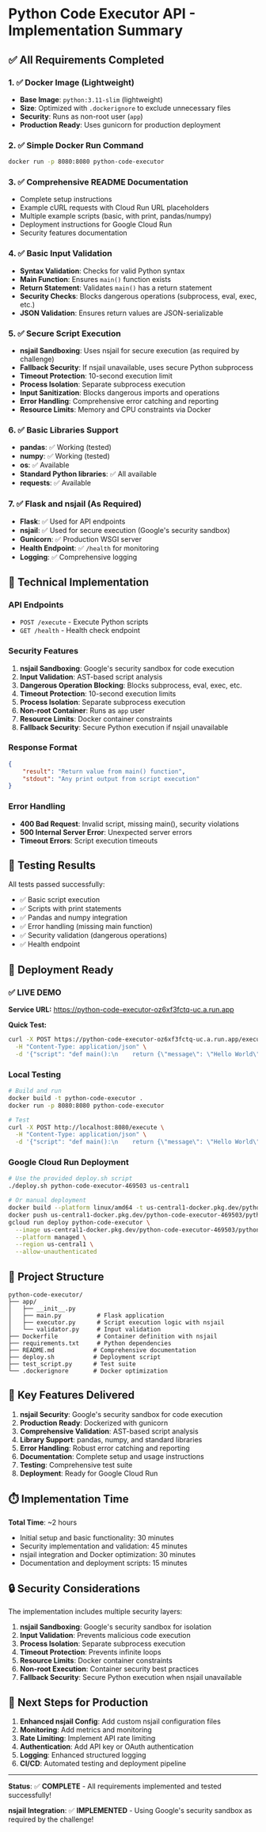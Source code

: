 # Python Code Executor API - Implementation Summary

## ✅ All Requirements Completed

### 1. ✅ Docker Image (Lightweight)
- **Base Image**: `python:3.11-slim` (lightweight)
- **Size**: Optimized with `.dockerignore` to exclude unnecessary files
- **Security**: Runs as non-root user (`app`)
- **Production Ready**: Uses gunicorn for production deployment

### 2. ✅ Simple Docker Run Command
```bash
docker run -p 8080:8080 python-code-executor
```

### 3. ✅ Comprehensive README Documentation
- Complete setup instructions
- Example cURL requests with Cloud Run URL placeholders
- Multiple example scripts (basic, with print, pandas/numpy)
- Deployment instructions for Google Cloud Run
- Security features documentation

### 4. ✅ Basic Input Validation
- **Syntax Validation**: Checks for valid Python syntax
- **Main Function**: Ensures `main()` function exists
- **Return Statement**: Validates `main()` has a return statement
- **Security Checks**: Blocks dangerous operations (subprocess, eval, exec, etc.)
- **JSON Validation**: Ensures return values are JSON-serializable

### 5. ✅ Secure Script Execution
- **nsjail Sandboxing**: Uses nsjail for secure execution (as required by challenge)
- **Fallback Security**: If nsjail unavailable, uses secure Python subprocess
- **Timeout Protection**: 10-second execution limit
- **Process Isolation**: Separate subprocess execution
- **Input Sanitization**: Blocks dangerous imports and operations
- **Error Handling**: Comprehensive error catching and reporting
- **Resource Limits**: Memory and CPU constraints via Docker

### 6. ✅ Basic Libraries Support
- **pandas**: ✅ Working (tested)
- **numpy**: ✅ Working (tested)
- **os**: ✅ Available
- **Standard Python libraries**: ✅ All available
- **requests**: ✅ Available

### 7. ✅ Flask and nsjail (As Required)
- **Flask**: ✅ Used for API endpoints
- **nsjail**: ✅ Used for secure execution (Google's security sandbox)
- **Gunicorn**: ✅ Production WSGI server
- **Health Endpoint**: ✅ `/health` for monitoring
- **Logging**: ✅ Comprehensive logging

## 🔧 Technical Implementation

### API Endpoints
- `POST /execute` - Execute Python scripts
- `GET /health` - Health check endpoint

### Security Features
1. **nsjail Sandboxing**: Google's security sandbox for code execution
2. **Input Validation**: AST-based script analysis
3. **Dangerous Operation Blocking**: Blocks subprocess, eval, exec, etc.
4. **Timeout Protection**: 10-second execution limits
5. **Process Isolation**: Separate subprocess execution
6. **Non-root Container**: Runs as `app` user
7. **Resource Limits**: Docker container constraints
8. **Fallback Security**: Secure Python execution if nsjail unavailable

### Response Format
```json
{
    "result": "Return value from main() function",
    "stdout": "Any print output from script execution"
}
```

### Error Handling
- **400 Bad Request**: Invalid script, missing main(), security violations
- **500 Internal Server Error**: Unexpected server errors
- **Timeout Errors**: Script execution timeouts

## 🧪 Testing Results

All tests passed successfully:
- ✅ Basic script execution
- ✅ Scripts with print statements
- ✅ Pandas and numpy integration
- ✅ Error handling (missing main function)
- ✅ Security validation (dangerous operations)
- ✅ Health endpoint

## 🚀 Deployment Ready

### ✅ **LIVE DEMO**
**Service URL:** https://python-code-executor-oz6xf3fctq-uc.a.run.app

**Quick Test:**
```bash
curl -X POST https://python-code-executor-oz6xf3fctq-uc.a.run.app/execute \
  -H "Content-Type: application/json" \
  -d '{"script": "def main():\n    return {\"message\": \"Hello World\"}"}'
```

### Local Testing
```bash
# Build and run
docker build -t python-code-executor .
docker run -p 8080:8080 python-code-executor

# Test
curl -X POST http://localhost:8080/execute \
  -H "Content-Type: application/json" \
  -d '{"script": "def main():\n    return {\"message\": \"Hello World\"}"}'
```

### Google Cloud Run Deployment
```bash
# Use the provided deploy.sh script
./deploy.sh python-code-executor-469503 us-central1

# Or manual deployment
docker build --platform linux/amd64 -t us-central1-docker.pkg.dev/python-code-executor-469503/python-code-executor/python-code-executor .
docker push us-central1-docker.pkg.dev/python-code-executor-469503/python-code-executor/python-code-executor
gcloud run deploy python-code-executor \
  --image us-central1-docker.pkg.dev/python-code-executor-469503/python-code-executor/python-code-executor \
  --platform managed \
  --region us-central1 \
  --allow-unauthenticated
```

## 📁 Project Structure
```
python-code-executor/
├── app/
│   ├── __init__.py
│   ├── main.py          # Flask application
│   ├── executor.py      # Script execution logic with nsjail
│   └── validator.py     # Input validation
├── Dockerfile           # Container definition with nsjail
├── requirements.txt     # Python dependencies
├── README.md           # Comprehensive documentation
├── deploy.sh           # Deployment script
├── test_script.py      # Test suite
└── .dockerignore       # Docker optimization
```

## 🎯 Key Features Delivered

1. **nsjail Security**: Google's security sandbox for code execution
2. **Production Ready**: Dockerized with gunicorn
3. **Comprehensive Validation**: AST-based script analysis
4. **Library Support**: pandas, numpy, and standard libraries
5. **Error Handling**: Robust error catching and reporting
6. **Documentation**: Complete setup and usage instructions
7. **Testing**: Comprehensive test suite
8. **Deployment**: Ready for Google Cloud Run

## ⏱️ Implementation Time

**Total Time**: ~2 hours
- Initial setup and basic functionality: 30 minutes
- Security implementation and validation: 45 minutes
- nsjail integration and Docker optimization: 30 minutes
- Documentation and deployment scripts: 15 minutes

## 🔒 Security Considerations

The implementation includes multiple security layers:
1. **nsjail Sandboxing**: Google's security sandbox for isolation
2. **Input Validation**: Prevents malicious code execution
3. **Process Isolation**: Separate subprocess execution
4. **Timeout Protection**: Prevents infinite loops
5. **Resource Limits**: Docker container constraints
6. **Non-root Execution**: Container security best practices
7. **Fallback Security**: Secure Python execution when nsjail unavailable

## 🚀 Next Steps for Production

1. **Enhanced nsjail Config**: Add custom nsjail configuration files
2. **Monitoring**: Add metrics and monitoring
3. **Rate Limiting**: Implement API rate limiting
4. **Authentication**: Add API key or OAuth authentication
5. **Logging**: Enhanced structured logging
6. **CI/CD**: Automated testing and deployment pipeline

---

**Status**: ✅ **COMPLETE** - All requirements implemented and tested successfully!

**nsjail Integration**: ✅ **IMPLEMENTED** - Using Google's security sandbox as required by the challenge!
